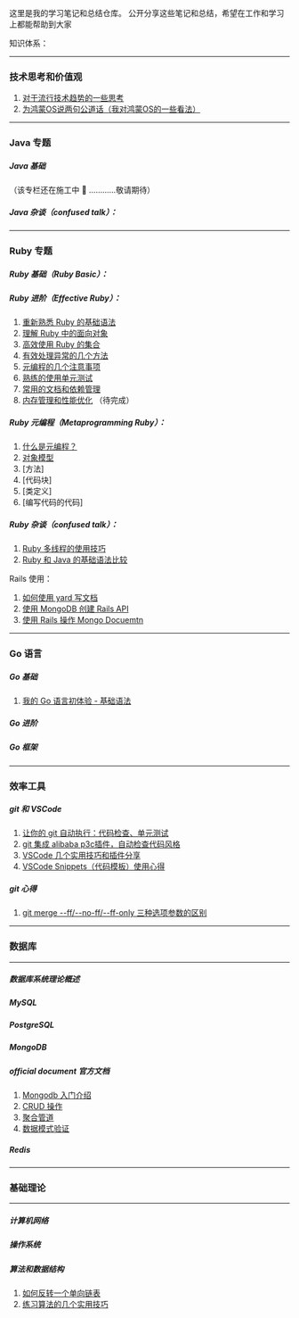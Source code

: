 这里是我的学习笔记和总结仓库。
公开分享这些笔记和总结，希望在工作和学习上都能帮助到大家

知识体系：
___
### 技术思考和价值观

1. [对于流行技术趋势的一些思考](https://github.com/xiao2shiqi/pro_developer/blob/main/think/1.md)
2. [为鸿蒙OS说两句公道话（我对鸿蒙OS的一些看法）](https://github.com/xiao2shiqi/pro_developer/blob/main/think/2.md)


___
### Java 专题

##### Java 基础
（该专栏还在施工中 🚧 …………敬请期待）

##### Java 杂谈（confused talk）：

___

### Ruby 专题
##### Ruby 基础（Ruby Basic）：

##### Ruby 进阶（Effective Ruby）：
1. [重新熟悉 Ruby 的基础语法](https://github.com/xiao2shiqi/pro_developer/blob/main/ruby/effective_ruby/1.md)
2. [理解 Ruby 中的面向对象](https://github.com/xiao2shiqi/pro_developer/blob/main/ruby/effective_ruby/2.md)
3. [高效使用 Ruby 的集合](https://github.com/xiao2shiqi/pro_developer/blob/main/ruby/effective_ruby/3.md)
4. [有效处理异常的几个方法](https://github.com/xiao2shiqi/pro_developer/blob/main/ruby/effective_ruby/4.md)
5. [元编程的几个注意事项](https://github.com/xiao2shiqi/pro_developer/blob/main/ruby/effective_ruby/5.md)
6. [熟练的使用单元测试](https://github.com/xiao2shiqi/pro_developer/blob/main/ruby/effective_ruby/6.md)
7. [常用的文档和依赖管理](https://github.com/xiao2shiqi/pro_developer/blob/main/ruby/effective_ruby/7.md)
8. [内存管理和性能优化](https://github.com/xiao2shiqi/pro_developer/blob/main/ruby/effective_ruby/8.md) （待完成）

##### Ruby 元编程（Metaprogramming Ruby）：
1. [什么是元编程？](https://github.com/xiao2shiqi/pro_developer/blob/main/ruby/metaprogram/1.md)
2. [对象模型](https://github.com/xiao2shiqi/pro_developer/blob/main/ruby/metaprogram/2.md)
3. [方法]
4. [代码块]
5. [类定义]
6. [编写代码的代码]

##### Ruby 杂谈（confused talk）：
1. [Ruby 多线程的使用技巧](https://github.com/xiao2shiqi/pro_developer/blob/main/ruby/ruby_skill/1.md)
2. [Ruby 和 Java 的基础语法比较](https://github.com/xiao2shiqi/pro_developer/blob/main/ruby/ruby_skill/2.md)

Rails 使用：
1. [如何使用 yard 写文档](https://github.com/xiao2shiqi/pro_developer/blob/main/ruby/rails_guide/1.md)
2. [使用 MongoDB 创建 Rails API](https://github.com/xiao2shiqi/pro_developer/blob/main/ruby/rails_guide/2.md)
3. [使用 Rails 操作 Mongo Docuemtn](https://github.com/xiao2shiqi/pro_developer/blob/main/ruby/rails_guide/3.md)

___
### Go 语言
##### Go 基础
1. [我的 Go 语言初体验 - 基础语法](https://github.com/xiao2shiqi/pro_developer/blob/main/go/go_basic/1.md)
##### Go 进阶
##### Go 框架

___
### 效率工具
##### git 和 VSCode
1. [让你的 git 自动执行：代码检查、单元测试](https://github.com/xiao2shiqi/pro_developer/blob/main/develop_tool/effective/1.md)
2. [git 集成 alibaba p3c插件，自动检查代码风格](https://github.com/xiao2shiqi/pro_developer/blob/main/develop_tool/effective/2.md)
3. [VSCode 几个实用技巧和插件分享](https://github.com/xiao2shiqi/pro_developer/blob/main/develop_tool/effective/3.md)
4. [VSCode Snippets（代码模板）使用心得](https://github.com/xiao2shiqi/pro_developer/blob/main/develop_tool/effective/3.md)

##### git 心得
1. [git merge --ff/--no-ff/--ff-only 三种选项参数的区别](https://github.com/xiao2shiqi/pro_developer/blob/main/develop_tool/git/pro_git/3_git_branch/1.md)


___
### 数据库
___
##### 数据库系统理论概述
##### MySQL 
##### PostgreSQL
##### MongoDB

##### official document 官方文档
1. [Mongodb 入门介绍](https://github.com/xiao2shiqi/pro_developer/blob/main/db/mongodb/official_documents/1.md)
2. [CRUD 操作](https://github.com/xiao2shiqi/pro_developer/blob/main/db/mongodb/official_documents/2.md)
3. [聚合管道](https://github.com/xiao2shiqi/pro_developer/blob/main/db/mongodb/official_documents/3.md)
4. [数据模式验证](https://github.com/xiao2shiqi/pro_developer/blob/main/db/mongodb/official_documents/4.md)
##### Redis
___
### 基础理论 
___

##### 计算机网络
##### 操作系统
##### 算法和数据结构
1. [如何反转一个单向链表](https://github.com/xiao2shiqi/pro_developer/blob/main/algo/1.md)
2. [练习算法的几个实用技巧](https://github.com/xiao2shiqi/pro_developer/blob/main/algo/2.md)